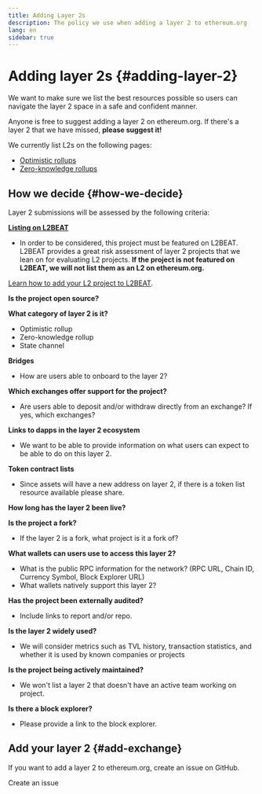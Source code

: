 ```yaml
---
title: Adding Layer 2s
description: The policy we use when adding a layer 2 to ethereum.org
lang: en
sidebar: true
---
```


# Adding layer 2s {#adding-layer-2}

We want to make sure we list the best resources possible so users can navigate the layer 2 space in a safe and confident manner.

Anyone is free to suggest adding a layer 2 on ethereum.org. If there's a layer 2 that we have missed, **please suggest it!**

We currently list L2s on the following pages:

- [Optimistic rollups](/developers/docs/scaling/optimistic-rollups/)
- [Zero-knowledge rollups](/developers/docs/scaling/zk-rollups/)
<!-- TODO: Add layer-2 page -->

## How we decide {#how-we-decide}

Layer 2 submissions will be assessed by the following criteria:

**[Listing on L2BEAT](https://l2beat.com)**

- In order to be considered, this project must be featured on L2BEAT. L2BEAT provides a great risk assessment of layer 2 projects that we lean on for evaluating L2 projects. **If the project is not featured on L2BEAT, we will not list them as an L2 on ethereum.org.**

[Learn how to add your L2 project to L2BEAT](https://github.com/l2beat/l2beat/blob/master/CONTRIBUTING.md).

**Is the project open source?**

**What category of layer 2 is it?**

- Optimistic rollup
- Zero-knowledge rollup
- State channel

**Bridges**

- How are users able to onboard to the layer 2?

**Which exchanges offer support for the project?**

- Are users able to deposit and/or withdraw directly from an exchange? If yes, which exchanges?

**Links to dapps in the layer 2 ecosystem**

- We want to be able to provide information on what users can expect to be able to do on this layer 2.

**Token contract lists**

- Since assets will have a new address on layer 2, if there is a token list resource available please share.

**How long has the layer 2 been live?**

**Is the project a fork?**

- If the layer 2 is a fork, what project is it a fork of?

**What wallets can users use to access this layer 2?**

- What is the public RPC information for the network? (RPC URL, Chain ID, Currency Symbol, Block Explorer URL)
- What wallets natively support this layer 2?

**Has the project been externally audited?**

- Include links to report and/or repo.

**Is the layer 2 widely used?**

- We will consider metrics such as TVL history, transaction statistics, and whether it is used by known companies or projects

**Is the project being actively maintained?**

- We won't list a layer 2 that doesn't have an active team working on project.

**Is there a block explorer?**

- Please provide a link to the block explorer.

## Add your layer 2 {#add-exchange}

If you want to add a layer 2 to ethereum.org, create an issue on GitHub.

<ButtonLink to="https://github.com/ethereum/ethereum-org-website/issues/new?&template=suggest_layer2.md">
  Create an issue
</ButtonLink>
